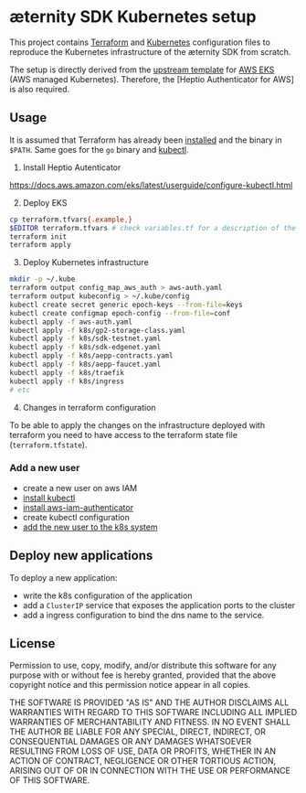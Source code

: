 æternity SDK Kubernetes setup
=============================

This project contains [Terraform] and [Kubernetes] configuration files to
reproduce the Kubernetes infrastructure of the æternity SDK from scratch.

The setup is directly derived from the [upstream template] for [AWS EKS] (AWS
managed Kubernetes). Therefore, the [Heptio Authenticator for AWS] is also
required.

[Terraform]: https://www.terraform.io/
[Kubernetes]: https://kubernetes.io/
[upstream template]: https://github.com/terraform-providers/terraform-provider-aws/tree/master/examples/eks-getting-started
[AWS EKS]: https://aws.amazon.com/eks/
[Authenticator for AWS]: https://github.com/kubernetes-sigs/aws-iam-authenticator

Usage
-----

It is assumed that Terraform has already been
[installed](https://www.terraform.io/downloads.html) and the binary in
`$PATH`. Same goes for the `go` binary and [kubectl].

[kubectl]: https://kubernetes.io/docs/tasks/tools/install-kubectl/

1. Install Heptio Autenticator

https://docs.aws.amazon.com/eks/latest/userguide/configure-kubectl.html

2. Deploy EKS

```sh
cp terraform.tfvars{.example,}
$EDITOR terraform.tfvars # check variables.tf for a description of the variables
terraform init
terraform apply
```

3. Deploy Kubernetes infrastructure

```sh
mkdir -p ~/.kube
terraform output config_map_aws_auth > aws-auth.yaml
terraform output kubeconfig > ~/.kube/config
kubectl create secret generic epoch-keys --from-file=keys
kubectl create configmap epoch-config --from-file=conf
kubectl apply -f aws-auth.yaml
kubectl apply -f k8s/gp2-storage-class.yaml
kubectl apply -f k8s/sdk-testnet.yaml
kubectl apply -f k8s/sdk-edgenet.yaml
kubectl apply -f k8s/aepp-contracts.yaml
kubectl apply -f k8s/aepp-faucet.yaml
kubectl apply -f k8s/traefik
kubectl apply -f k8s/ingress
# etc
```

4. Changes in terraform configuration

To be able to apply the changes on the infrastructure 
deployed with terraform you need to have access to the 
terraform state file (`terraform.tfstate`). 


### Add a new user 
- create a new user on aws IAM
- [install kubectl](https://kubernetes.io/docs/tasks/tools/install-kubectl/)
- [install aws-iam-authenticator](https://docs.aws.amazon.com/eks/latest/userguide/configure-kubectl.html)
- create kubectl configuration 
- [add the new user to the k8s system](https://docs.aws.amazon.com/eks/latest/userguide/add-user-role.html)

Deploy new applications
-----------------------

To deploy a new application:
- write the k8s configuration of the application
- add a `ClusterIP` service that exposes the application ports to the cluster
- add a ingress configuration to bind the dns name to the service.


License
-------

Permission to use, copy, modify, and/or distribute this software for any
purpose with or without fee is hereby granted, provided that the above
copyright notice and this permission notice appear in all copies.

THE SOFTWARE IS PROVIDED "AS IS" AND THE AUTHOR DISCLAIMS ALL WARRANTIES WITH
REGARD TO THIS SOFTWARE INCLUDING ALL IMPLIED WARRANTIES OF MERCHANTABILITY
AND FITNESS. IN NO EVENT SHALL THE AUTHOR BE LIABLE FOR ANY SPECIAL, DIRECT,
INDIRECT, OR CONSEQUENTIAL DAMAGES OR ANY DAMAGES WHATSOEVER RESULTING FROM
LOSS OF USE, DATA OR PROFITS, WHETHER IN AN ACTION OF CONTRACT, NEGLIGENCE OR
OTHER TORTIOUS ACTION, ARISING OUT OF OR IN CONNECTION WITH THE USE OR
PERFORMANCE OF THIS SOFTWARE.
